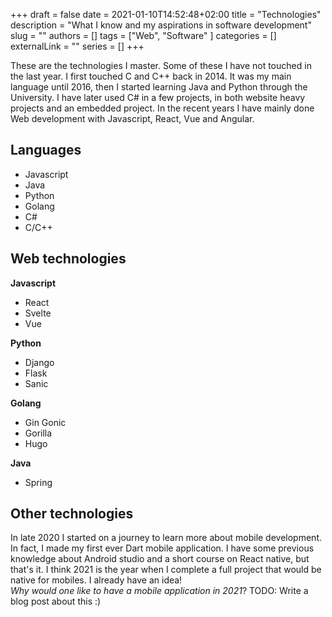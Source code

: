 +++ 
draft = false
date = 2021-01-10T14:52:48+02:00
title = "Technologies"
description = "What I know and my aspirations in software development"
slug = ""
authors = []
tags = ["Web", "Software" ]
categories = []
externalLink = ""
series = []
+++

These are the technologies I master. Some of these I have not touched in the last year. 
I first touched C and C++ back in 2014. It was my main language until 2016, then I started learning Java and Python through the University.
I have later used C# in a few projects, in both website heavy projects and an embedded project. In the recent years I have mainly done Web development with Javascript, React, Vue and Angular.

## Languages

- Javascript
- Java
- Python
- Golang
- C#
- C/C++
  
## Web technologies


**Javascript**
- React
- Svelte
- Vue

**Python**
- Django
- Flask
- Sanic

**Golang**
- Gin Gonic
- Gorilla
- Hugo

**Java**
- Spring
  
## Other technologies

In late 2020 I started on a journey to learn more about mobile development. In fact, I made my first ever Dart mobile application. I have some previous knowledge about Android studio and a short course on React native, but that's it. I think 2021 is the year when I complete a full project that would be native for mobiles. I already have an idea!  
*Why would one like to have a mobile application in 2021*? TODO: Write a blog post about this :)